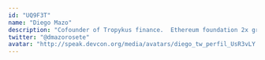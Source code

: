 ```yaml
---
id: "UQ9F3T"
name: "Diego Mazo"
description: "Cofounder of Tropykus finance.  Ethereum foundation 2x grantee with Descubriendo Blockchain educational program. Ethereum scholar in Devcon V Osaka Japan."
twitter: "@dmazorosete"
avatar: "http://speak.devcon.org/media/avatars/diego_tw_perfil_UsR3vLY.png"
---
```

